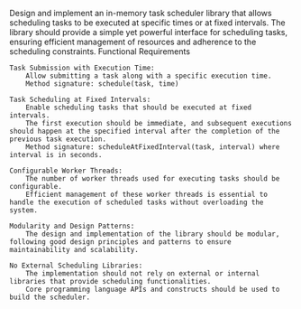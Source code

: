 Design and implement an in-memory task scheduler library that allows scheduling tasks to be executed at specific times or at fixed intervals. The library should provide a simple yet powerful interface for scheduling tasks, ensuring efficient management of resources and adherence to the scheduling constraints.
Functional Requirements

    Task Submission with Execution Time:
        Allow submitting a task along with a specific execution time.
        Method signature: schedule(task, time)

    Task Scheduling at Fixed Intervals:
        Enable scheduling tasks that should be executed at fixed intervals.
        The first execution should be immediate, and subsequent executions should happen at the specified interval after the completion of the previous task execution.
        Method signature: scheduleAtFixedInterval(task, interval) where interval is in seconds.

    Configurable Worker Threads:
        The number of worker threads used for executing tasks should be configurable.
        Efficient management of these worker threads is essential to handle the execution of scheduled tasks without overloading the system.

    Modularity and Design Patterns:
        The design and implementation of the library should be modular, following good design principles and patterns to ensure maintainability and scalability.

    No External Scheduling Libraries:
        The implementation should not rely on external or internal libraries that provide scheduling functionalities.
        Core programming language APIs and constructs should be used to build the scheduler.
